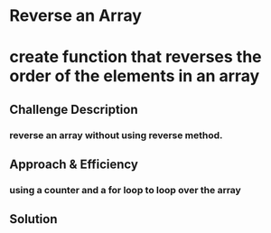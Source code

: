 # Reverse an Array

# create function that reverses the order of the elements in an array

## Challenge Description

### reverse an array without using reverse method.

## Approach & Efficiency

### using a counter and a for loop to loop over the array

## Solution
